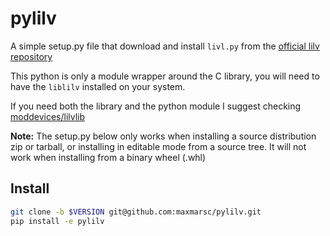 # pylilv
A simple setup.py file that download and install `livl.py` from the [official lilv repository](https://github.com/lv2/lilv/blob/master/bindings/python/lilv.py)

This python is only a module wrapper around the C library, you will need to have
the `liblilv` installed on your system.

If you need both the library and the python module I suggest checking [moddevices/lilvlib](https://github.com/moddevices/lilvlib)

__Note:__ The setup.py below only works when installing a source distribution zip or tarball, 
or installing in editable mode from a source tree. It will not work when installing
from a binary wheel (.whl)

## Install
```bash
git clone -b $VERSION git@github.com:maxmarsc/pylilv.git 
pip install -e pylilv
```